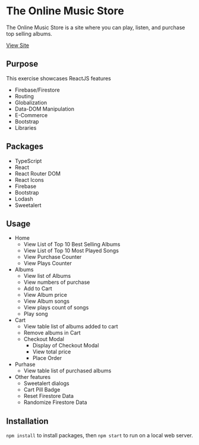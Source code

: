 # The Online Music Store

The Online Music Store is a site where you can play, listen, and purchase top selling albums.

[View Site](https://adriandelr.github.io/the-online-music-store/)

## Purpose

This exercise showcases ReactJS features

- Firebase/Firestore
- Routing
- Globalization
- Data-DOM Manipulation
- E-Commerce
- Bootstrap
- Libraries

## Packages

- TypeScript
- React
- React Router DOM
- React Icons
- Firebase
- Bootstrap
- Lodash
- Sweetalert

## Usage

- Home
  - View List of Top 10 Best Selling Albums
  - View List of Top 10 Most Played Songs
  - View Purchase Counter
  - View Plays Counter
- Albums
  - View list of Albums
  - View numbers of purchase
  - Add to Cart
  - View Album price
  - View Album songs
  - View plays count of songs
  - Play song
- Cart
  - View table list of albums added to cart
  - Remove albums in Cart
  - Checkout Modal
    - Display of Checkout Modal
    - View total price
    - Place Order
- Purhase
  - View table list of purchased albums
- Other features
  - Sweetalert dialogs
  - Cart Pill Badge
  - Reset Firestore Data
  - Randomize Firestore Data

## Installation

`npm install` to install packages, then `npm start` to run on a local web server.
